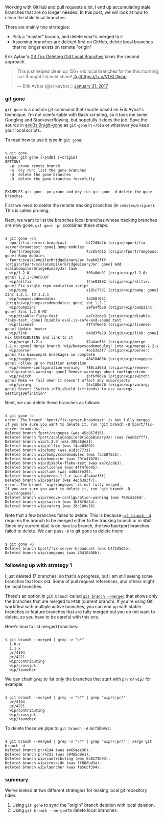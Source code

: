   [1]: http://erikaybar.name/git-deleting-old-local-branches/
  [2]: https://git-scm.com/docs/git-branch#git-branch---delete
  [3]: https://git-scm.com/docs/git-branch#git-branch---merged

Working with GitHub and pull requests a lot, I end up accumulating stale branches that are no longer needed. In this post, we will look at how to clean the stale local branches.

There are mainly two strategies:
- Pick a "master" branch, and delete what's merged to it
- Assuming branches are deleted first on GitHub, delete local branches that no longer exists on remote "origin"

Erik Aybar's [Git Tip: Deleting Old Local Branches][1] takes the second approach.

<blockquote class="twitter-tweet" data-lang="en"><p lang="en" dir="ltr">This just helped clean up 150+ old local branches for me this morning, so I thought I should share! <a href="https://twitter.com/hashtag/git?src=hash&amp;ref_src=twsrc%5Etfw">#git</a><a href="https://t.co/VLKLtl5inp">https://t.co/VLKLtl5inp</a></p>&mdash; Erik Aybar (@erikaybar_) <a href="https://twitter.com/erikaybar_/status/826452297190404096?ref_src=twsrc%5Etfw">January 31, 2017</a></blockquote>

### git gone

`git gone` is a custom git command that I wrote based on Erik Aybar's technique. I'm not comfortable with Bash scripting, so it took me some Googling and Stackoverflowing, but hopefully it does the job. Save the source in [eed3si9n/git-gone](https://github.com/eed3si9n/git-gone) as `git-gone` in `~/bin` or wherever you keep your local scripts.

To read how to use it type in `git gone`:

<code>
$ git gone
usage: git gone [-pndD] [<branch>=origin]
OPTIONS
  -p  prune remote branch
  -n  dry run: list the gone branches
  -d  delete the gone branches
  -D  delete the gone branches forcefully

EXAMPLES
git gone -pn  prune and dry run
git gone -d delete the gone branches
</code>

First we need to delete the remote tracking branches (in `remotes/origin/`). This is called pruning.

Next, we want to list the branches local branches whose tracking branches are now gone. `git gone -pn` combines these steps:

<code>
$ git gone -pn
  bport/fix-server-broadcast         b472d5d2b [origin/bport/fix-server-broadcast: gone] Bump modules
  fport/rangepos                     45c857d15 [origin/fport/rangepos: gone] Bump modules
  fport/scalaCompilerBridgeBinaryJar 7eab02fff [origin/fport/scalaCompilerBridgeBinaryJar: gone] Add scalaCompilerBridgeBinaryJar task
  wip/1.2.0                          305a8de31 [origin/wip/1.2.0: gone] 1.2.1-SNAPSHOT
  wip/allfix                         f4ae03802 [origin/wip/allfix: gone] Fix single repo emulation script
  wip/bump                           a1d1c7731 [origin/wip/bump: gone] Zinc 1.2.1, IO 1.2.1
  wip/bumpvscodemodules              fa3b0f031 [origin/wip/bumpvscodemodules: gone] sbt 1.2.1
  wip/bumpzinc                       29fa4fb20 [origin/wip/bumpzinc: gone] Zinc 1.2.0-M2
  wip/disable-flaky-test             aa7c2cde3 [origin/wip/disable-flaky-test: gone] Disable eval-is-safe-and-sound test
  wip/license                        4ff4f6e45 [origin/wip/license: gone] Update header
  wip/link                           d40d3fe29 [origin/wip/link: gone] Fix CONTRIBUTING and link to it
  wip/merge-1.2.x                    42a4ae33f [origin/wip/merge-1.2.x: gone] Merge branch 'wip/bumpvscodemodules' into wip/merge-1.2.x
  wip/parser                         4ecb3a3f7 [origin/wip/parser: gone] Fix bimcompat breakages in complete
  wip/rangepos                       48418408b [origin/wip/rangepos: gone] Follow up on Position extension
  wip/remove-configuration-warning   780ca366d [origin/wip/remove-configuration-warning: gone] Remove warnings about configuration
  wip/switch                         1bf6f0d2a [origin/wip/switch: gone] Make ++ fail when it doesn't affect any subprojects
  wip/vararg                         26c180e76 [origin/wip/vararg: gone] Revert "Switch inThisBuild (+friends) to use varargs SettingsDefinition"
</code>

Next, we can delete these branches as follows:

<code>
$ git gone -d
error: The branch 'bport/fix-server-broadcast' is not fully merged.
If you are sure you want to delete it, run 'git branch -D bport/fix-server-broadcast'.
Deleted branch fport/rangepos (was 45c857d15).
Deleted branch fport/scalaCompilerBridgeBinaryJar (was 7eab02fff).
Deleted branch wip/1.2.0 (was 305a8de31).
Deleted branch wip/allfix (was f4ae03802).
Deleted branch wip/bump (was a1d1c7731).
Deleted branch wip/bumpvscodemodules (was fa3b0f031).
Deleted branch wip/bumpzinc (was 29fa4fb20).
Deleted branch wip/disable-flaky-test (was aa7c2cde3).
Deleted branch wip/license (was 4ff4f6e45).
Deleted branch wip/link (was d40d3fe29).
Deleted branch wip/merge-1.2.x (was 42a4ae33f).
Deleted branch wip/parser (was 4ecb3a3f7).
error: The branch 'wip/rangepos' is not fully merged.
If you are sure you want to delete it, run 'git branch -D wip/rangepos'.
Deleted branch wip/remove-configuration-warning (was 780ca366d).
Deleted branch wip/switch (was 1bf6f0d2a).
Deleted branch wip/vararg (was 26c180e76).
</code>

Note that a few branches failed to delete. This is because [`git branch -d`][2] requires the branch to be merged either to the tracking branch or in `HEAD`. Since my current `HEAD` is on `develop` branch, the two backport branches failed to delete. We can pass `-D` to git gone to delete them:

<code>
$ git gone -D
Deleted branch bport/fix-server-broadcast (was b472d5d2b).
Deleted branch wip/rangepos (was 48418408b).
</code>

### following up with strategy 1

I just deleted 17 branches, so that's a progress, but I am still seeing some branches that look old. Some of pull request references, and others might be local branches.

There's an option in `git branch` called [`git branch --merged`][3] that shows only the branches that are merged to `HEAD` (current branch). If you're using Git workflow with multiple active branches, you can end up with stable branches or feature branches that are fully merged but you do not want to delete, so you have to be careful with this one.

Here's how to list merged branches:

<code>
$ git branch --merged | grep -v "\*"
  1.0.x
  1.1.x
  pr/4194
  pr/4221
  wip/contributing
  wip/crossjdk
  wip/launcher
</code>

We can chain `grep` to list only the branches that start with `pr/` or `wip/` for example:

<code>
$ git branch --merged | grep -v "\*" | grep "wip/\|pr/"
  pr/4194
  pr/4221
  wip/contributing
  wip/crossjdk
  wip/launcher
</code>

To delete these we pipe to `git branch -d` as follows:

<code>
$ git branch --merged | grep -v "\*" | grep "wip/\|pr/" | xargs git branch -d
Deleted branch pr/4194 (was e465aee36).
Deleted branch pr/4221 (was 59465d9e1).
Deleted branch wip/contributing (was 5b8272b93).
Deleted branch wip/crossjdk (was 7f808bd3a).
Deleted branch wip/launcher (was fa56cf394).
</code>

### summary

We've looked at two different strategies for making local git repository tidier.

1. Using `git gone` to sync the "origin" branch deletion with local deletion.
2. Using `git branch --merged` to delete local branches.
